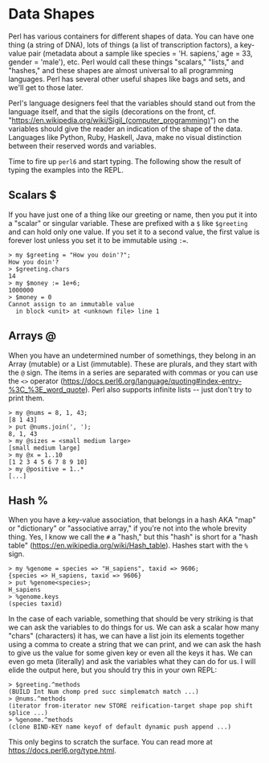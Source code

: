 # Data Shapes

Perl has various containers for different shapes of data.  You can have one thing (a string of DNA), lots of things (a list of transcription factors), a key-value pair (metadata about a sample like species = 'H. sapiens,' age = 33, gender = 'male'), etc.  Perl would call these things "scalars," "lists," and "hashes," and these shapes are almost universal to all programming languages.  Perl has several other useful shapes like bags and sets, and we'll get to those later. 

Perl's language designers feel that the variables should stand out from the language itself, and that the sigils (decorations on the front, cf. "https://en.wikipedia.org/wiki/Sigil_(computer_programming)") on the variables should give the reader an indication of the shape of the data.  Languages like Python, Ruby, Haskell, Java, make no visual distinction between their reserved words and variables.   

Time to fire up ```perl6``` and start typing.  The following show the result of typing the examples into the REPL.

## Scalars $

If you have just one of a thing like our greeting or name, then you put it into a "scalar" or singular variable.  These are prefixed with a ```$``` like ```$greeting``` and can hold only one value.  If you set it to a second value, the first value is forever lost unless you set it to be immutable using ```:=```.

```
> my $greeting = "How you doin'?";
How you doin'?
> $greeting.chars
14
> my $money := 1e+6;
1000000
> $money = 0
Cannot assign to an immutable value
  in block <unit> at <unknown file> line 1
```

## Arrays @

When you have an undetermined number of somethings, they belong in an Array (mutable) or a List (immutable).  These are plurals, and they start with the ```@``` sign.  The items in a series are separated with commas or you can use the ```<>``` operator (<https://docs.perl6.org/language/quoting#index-entry-%3C_%3E_word_quote>).  Perl also supports infinite lists -- just don't try to print them.

```
> my @nums = 8, 1, 43;
[8 1 43]
> put @nums.join(', ');
8, 1, 43
> my @sizes = <small medium large>
[small medium large]
> my @x = 1..10
[1 2 3 4 5 6 7 8 9 10]
> my @positive = 1..*
[...]
```

## Hash %

When you have a key-value association, that belongs in a hash AKA "map" or "dictionary" or "associative array," if you're not into the whole brevity thing.  Yes, I know we call the ```#``` a "hash," but this "hash" is short for a "hash table" (https://en.wikipedia.org/wiki/Hash_table).  Hashes start with the ```%``` sign.

```
> my %genome = species => "H_sapiens", taxid => 9606;
{species => H_sapiens, taxid => 9606}
> put %genome<species>;
H_sapiens
> %genome.keys
(species taxid)
```

In the case of each variable, something that should be very striking is that we can ask the variables to do things for us.  We can ask a scalar how many "chars" (characters) it has, we can have a list join its elements together using a comma to create a string that we can print, and we can ask the hash to give us the value for some given key or even all the keys it has.  We can even go meta (literally) and ask the variables what they can do for us.  I will elide the output here, but you should try this in your own REPL:

```
> $greeting.^methods
(BUILD Int Num chomp pred succ simplematch match ...)
> @nums.^methods
(iterator from-iterator new STORE reification-target shape pop shift splice ...)
> %genome.^methods
(clone BIND-KEY name keyof of default dynamic push append ...)
```

This only begins to scratch the surface.  You can read more at https://docs.perl6.org/type.html.